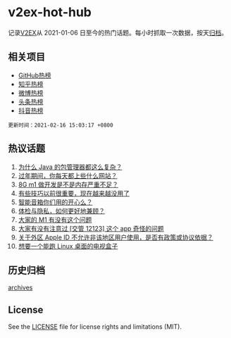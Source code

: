 # v2ex-hot-hub

 记录[V2EX](https://www.v2ex.com/)从 2021-01-06 日至今的热门话题。每小时抓取一次数据，按天[归档](archives)。
 
 ## 相关项目

- [GitHub热榜](https://github.com/lonnyzhang423/github-hot-hub)
- [知乎热榜](https://github.com/lonnyzhang423/zhihu-hot-hub)
- [微博热榜](https://github.com/lonnyzhang423/weibo-hot-hub)
- [头条热榜](https://github.com/lonnyzhang423/toutiao-hot-hub)
- [抖音热榜](https://github.com/lonnyzhang423/douyin-hot-hub)


 `更新时间：2021-02-16 15:03:17 +0800`

## 热议话题

1. [为什么 Java 的包管理器都这么复杂？](https://www.v2ex.com/t/753415)
1. [过年期间，你每天都上些什么网站？](https://www.v2ex.com/t/753449)
1. [8G m1 做开发是不是内存严重不足？](https://www.v2ex.com/t/753454)
1. [有些技巧以前很重要，现在越来越没用了](https://www.v2ex.com/t/753483)
1. [智能音箱你们用的开心么？](https://www.v2ex.com/t/753414)
1. [体检与隐私，如何更好地兼顾？](https://www.v2ex.com/t/753499)
1. [大家的 M1 有没有这个问题](https://www.v2ex.com/t/753441)
1. [大家有没有注意过 [交管 12123] 这个 app 奇怪的问题](https://www.v2ex.com/t/753410)
1. [关于外区 Apple ID 不允许非该地区用户使用，是否有政策或协议依据？](https://www.v2ex.com/t/753464)
1. [想要一个能跑 Linux 桌面的电视盒子](https://www.v2ex.com/t/753447)

## 历史归档

[archives](archives)

## License

See the [LICENSE](LICENSE) file for license rights and limitations (MIT).
